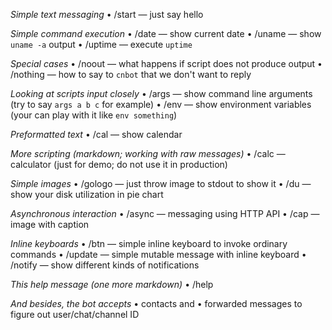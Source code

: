 *Simple text messaging*
• \/start — just say hello

*Simple command execution*
• \/date — show current date
• \/uname — show `uname -a` output
• \/uptime — execute `uptime`

*Special cases*
• \/noout — what happens if script does not produce output
• \/nothing — how to say to `cnbot` that we don't want to reply

*Looking at scripts input closely*
• \/args — show command line arguments \(try to say `args a b c` for example\)
• \/env — show environment variables \(your can play with it like `env something`\)

*Preformatted text*
• \/cal — show calendar

*More scripting \(markdown; working with raw messages\)*
• \/calc — calculator \(just for demo; do not use it in production\)

*Simple images*
• \/gologo — just throw image to stdout to show it
• \/du — show your disk utilization in pie chart

*Asynchronous interaction*
• \/async — messaging using HTTP API
• \/cap — image with caption

*Inline keyboards*
• \/btn — simple inline keyboard to invoke ordinary commands
• \/update — simple mutable message with inline keyboard
• \/notify — show different kinds of notifications

*This help message \(one more markdown\)*
• \/help

*And besides, the bot accepts*
• contacts and
• forwarded messages
to figure out user/chat/channel ID
